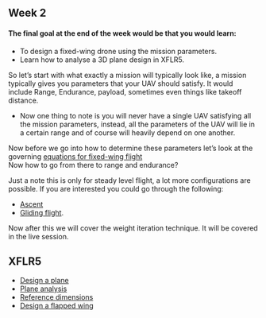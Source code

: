 ## Week 2
#### The final goal at the end of the week would be that you would learn:
* To design a fixed-wing drone using the mission parameters.<br/>
* Learn how to analyse a 3D plane design in XFLR5.


So let’s start with what exactly a mission will typically look like, a mission typically gives you parameters that your UAV should satisfy. It would include Range, Endurance, payload, sometimes even things like takeoff distance.<br/>
* Now one thing to note is you will never have a single UAV satisfying all the mission parameters, instead, all the parameters of the UAV will lie in a certain range and of course will heavily depend on one another.

Now before we go into how to determine these parameters let’s look at the governing [equations for fixed-wing flight](https://www.grc.nasa.gov/www/k-12/airplane/cruise.html)<br/>
Now how to go from there to range and endurance? 

Just a note this is only for steady level flight, a lot more configurations are possible. If you are interested you could go through the following: 
* [Ascent](https://www.grc.nasa.gov/www/k-12/airplane/climb.html)
* [Gliding flight](https://www.grc.nasa.gov/www/k-12/airplane/glidang.html).<br/>

Now after this we will cover the weight iteration technique. It will be covered in the live session.

## XFLR5
* [Design a plane](https://youtu.be/vhykE-mVBO4 )
* [Plane analysis](https://youtu.be/bJddlSRSZGY)
* [Reference dimensions](https://youtu.be/VH3M1NQYZPA)
* [Design a flapped wing](https://youtu.be/uUQhFh0d4uM)
